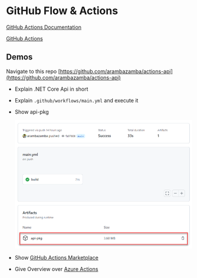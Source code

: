# GitHub Flow & Actions

[GitHub Actions Documentation](https://docs.github.com/en/actions)

[GitHub Actions](https://github.com/actions)

## Demos

Navigate to this repo [https://github.com/arambazamba/actions-api](https://github.com/arambazamba/actions-api)

- Explain .NET Core Api in short 
- Explain `.github/workflows/main.yml` and execute it
- Show api-pkg

    ![action](_images/action.png)

- Show [GitHub Actions Marketplace](https://github.com/marketplace)
- Give Overview over [Azure Actions](https://github.com/marketplace?category=deployment&query=azure+)